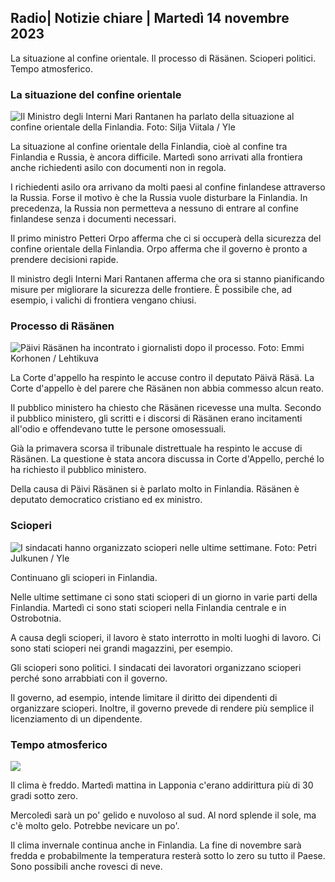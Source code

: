## Radio\| Notizie chiare \| Martedì 14 novembre 2023

La situazione al confine orientale. Il processo di Räsänen. Scioperi politici. Tempo atmosferico.

### La situazione del confine orientale

![Il Ministro degli Interni Mari Rantanen ha parlato della situazione al confine orientale della Finlandia. Foto: Silja Viitala / Yle](https://images.cdn.yle.fi/image/upload/c_crop,h_2035,w_3619,x_0,y_102/ar_1.7777777777777777,c_fill,g_faces,h_675,w_1200/dpr_1.0/q_auto:eco/f_auto/fl_lossy/v1699539222/39-1186974652d2d84065b6)

La situazione al confine orientale della Finlandia, cioè al confine tra Finlandia e Russia, è ancora difficile. Martedì sono arrivati alla frontiera anche richiedenti asilo con documenti non in regola.

I richiedenti asilo ora arrivano da molti paesi al confine finlandese attraverso la Russia. Forse il motivo è che la Russia vuole disturbare la Finlandia. In precedenza, la Russia non permetteva a nessuno di entrare al confine finlandese senza i documenti necessari.

Il primo ministro Petteri Orpo afferma che ci si occuperà della sicurezza del confine orientale della Finlandia. Orpo afferma che il governo è pronto a prendere decisioni rapide.

Il ministro degli Interni Mari Rantanen afferma che ora si stanno pianificando misure per migliorare la sicurezza delle frontiere. È possibile che, ad esempio, i valichi di frontiera vengano chiusi.

### Processo di Räsänen

![Päivi Räsänen ha incontrato i giornalisti dopo il processo. Foto: Emmi Korhonen / Lehtikuva](https://images.cdn.yle.fi/image/upload/c_crop,h_2874,w_5110,x_10,y_131/ar_1.7777777777777777,c_fill,g_faces,h_675,w_1200/dpr_1.0/q_auto:eco/f_auto/fl_lossy/v1699970382/39-1200146655334491cf27)

La Corte d'appello ha respinto le accuse contro il deputato Päivä Räsä. La Corte d'appello è del parere che Räsänen non abbia commesso alcun reato.

Il pubblico ministero ha chiesto che Räsänen ricevesse una multa. Secondo il pubblico ministero, gli scritti e i discorsi di Räsänen erano incitamenti all'odio e offendevano tutte le persone omosessuali.

Già la primavera scorsa il tribunale distrettuale ha respinto le accuse di Räsänen. La questione è stata ancora discussa in Corte d'Appello, perché lo ha richiesto il pubblico ministero.

Della causa di Päivi Räsänen si è parlato molto in Finlandia. Räsänen è deputato democratico cristiano ed ex ministro.

### Scioperi

![I sindacati hanno organizzato scioperi nelle ultime settimane. Foto: Petri Julkunen / Yle ](https://images.cdn.yle.fi/image/upload/c_crop,h_2268,w_4031,x_0,y_79/ar_1.77777777777777777,c_fill,g_faces,h_675,w_1200/dpr_1.0/q_auto:eco/f_auto/fl_lossy/v1699516057/39-1197941654c8e0786a42)

Continuano gli scioperi in Finlandia.

Nelle ultime settimane ci sono stati scioperi di un giorno in varie parti della Finlandia. Martedì ci sono stati scioperi nella Finlandia centrale e in Ostrobotnia.

A causa degli scioperi, il lavoro è stato interrotto in molti luoghi di lavoro. Ci sono stati scioperi nei grandi magazzini, per esempio.

Gli scioperi sono politici. I sindacati dei lavoratori organizzano scioperi perché sono arrabbiati con il governo.

Il governo, ad esempio, intende limitare il diritto dei dipendenti di organizzare scioperi. Inoltre, il governo prevede di rendere più semplice il licenziamento di un dipendente.

### Tempo atmosferico

![](https://images.cdn.yle.fi/image/upload/c_crop,h_1080,w_1919,x_0,y_0/ar_1.7777777777777777,c_fill,g_faces,h_675,w_1200/dpr_1.0/q_auto:eco/f_auto/fl_lossy/v1699978341/39-120060665539c47bcdf6)

Il clima è freddo. Martedì mattina in Lapponia c'erano addirittura più di 30 gradi sotto zero.

Mercoledì sarà un po' gelido e nuvoloso al sud. Al nord splende il sole, ma c'è molto gelo. Potrebbe nevicare un po'.

Il clima invernale continua anche in Finlandia. La fine di novembre sarà fredda e probabilmente la temperatura resterà sotto lo zero su tutto il Paese. Sono possibili anche rovesci di neve.